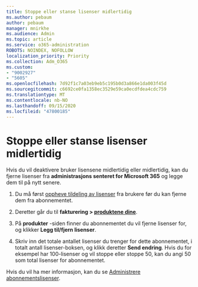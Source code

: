 ```yaml
---
title: Stoppe eller stanse lisenser midlertidig
ms.author: pebaum
author: pebaum
manager: mnirkhe
ms.audience: Admin
ms.topic: article
ms.service: o365-administration
ROBOTS: NOINDEX, NOFOLLOW
localization_priority: Priority
ms.collection: Adm_O365
ms.custom:
- "9002927"
- "5605"
ms.openlocfilehash: 7d92f1c7a03eb9eb5c195b0d3a866e1da003f45d
ms.sourcegitcommit: c6692ce0fa1358ec3529e59ca0ecdfdea4cdc759
ms.translationtype: MT
ms.contentlocale: nb-NO
ms.lasthandoff: 09/15/2020
ms.locfileid: "47800185"
---
```

# <a name="suspend-or-pause-licenses"></a>Stoppe eller stanse lisenser midlertidig

Hvis du vil deaktivere bruker lisensene midlertidig eller midlertidig, kan du fjerne lisenser fra **administrasjons senteret for Microsoft 365** og legge dem til på nytt senere.

1. Du må først [oppheve tildeling av lisenser](https://docs.microsoft.com/microsoft-365/admin/manage/remove-licenses-from-users?view=o365-worldwide) fra brukere før du kan fjerne dem fra abonnementet.

2. Deretter går du til **fakturering > [produktene dine](https://go.microsoft.com/fwlink/p/?linkid=842054)**.

3. På **produkter** -siden finner du abonnementet du vil fjerne lisenser for, og klikker **Legg til/fjern lisenser**.

4. Skriv inn det totale antallet lisenser du trenger for dette abonnementet, i totalt antall lisenser-boksen, og klikk deretter **Send endring**. Hvis du for eksempel har 100-lisenser og vil stoppe eller stoppe 50, kan du angi 50 som total lisenser for abonnementet.

Hvis du vil ha mer informasjon, kan du se [Administrere abonnementslisenser](https://docs.microsoft.com/microsoft-365/commerce/licenses/buy-licenses?view=o365-worldwide).

